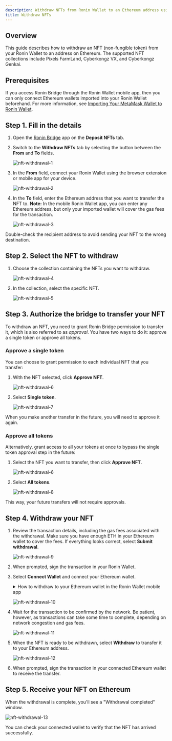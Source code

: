 ```yaml
---
description: Withdraw NFTs from Ronin Wallet to an Ethereum address using Ronin Bridge.
title: Withdraw NFTs
---
```


## Overview

This guide describes how to withdraw an NFT (non-fungible token) from your Ronin Wallet to an address on Ethereum. The supported NFT collections include Pixels FarmLand, Cyberkongz VX, and Cyberkongz Genkai.

## Prerequisites

If you access Ronin Bridge through the Ronin Wallet mobile app, then you can only connect Ethereum wallets imported into your Ronin Wallet beforehand. For more information, see [Importing Your MetaMask Wallet to Ronin Wallet](https://support.roninchain.com/hc/en-us/articles/14862812718107-Importing-Your-MetaMask-Wallet-to-Ronin-Wallet).

## Step 1. Fill in the details

1. Open the [Ronin Bridge](https://app.roninchain.com/bridge) app on the **Deposit NFTs** tab.
2. Switch to the **Withdraw NFTs** tab by selecting the button between the **From** and **To** fields.

   ![nft-withdrawal-1](../assets/nft-withdrawal-1.png)

3. In the **From** field, connect your Ronin Wallet using the browser extension or mobile app for your device.

   ![nft-withdrawal-2](../assets/nft-withdrawal-2.png)

4. In the **To** field, enter the Ethereum address that you want to transfer the NFT to. **Note:** In the mobile Ronin Wallet app, you can enter any Ethereum address, but only your imported wallet will cover the gas fees for the transaction.

   ![nft-withdrawal-3](../assets/nft-withdrawal-3.png)

Double-check the recipient address to avoid sending your NFT to the wrong destination.

## Step 2. Select the NFT to withdraw

1. Choose the collection containing the NFTs you want to withdraw.

   ![nft-withdrawal-4](../assets/nft-withdrawal-4.png)

2. In the collection, select the specific NFT.

   ![nft-withdrawal-5](../assets/nft-withdrawal-5.png)

## Step 3. Authorize the bridge to transfer your NFT

To withdraw an NFT, you need to grant Ronin Bridge permission to transfer it, which is also referred to as *approval*. You have two ways to do it: approve a single token or approve all tokens.

### Approve a single token

You can choose to grant permission to each individual NFT that you transfer:

1. With the NFT selected, click **Approve NFT**.

   ![nft-withdrawal-6](../assets/nft-withdrawal-6.png)

2. Select **Single token**.

   ![nft-withdrawal-7](../assets/nft-withdrawal-7.png)

When you make another transfer in the future, you will need to approve it again.

### Approve all tokens

Alternatively, grant access to all your tokens at once to bypass the single token approval step in the future:

1. Select the NFT you want to transfer, then click **Approve NFT**.

   ![nft-withdrawal-6](../assets/nft-withdrawal-6.png)

2. Select **All tokens**.

   ![nft-withdrawal-8](../assets/nft-withdrawal-8.png)

This way, your future transfers will not require approvals.

## Step 4. Withdraw your NFT

1. Review the transaction details, including the gas fees associated with the withdrawal. Make sure you have enough ETH in your Ethereum wallet to cover the fees. If everything looks correct, select **Submit withdrawal**.

   ![nft-withdrawal-9](../assets/nft-withdrawal-9.png)

2. When prompted, sign the transaction in your Ronin Wallet.
3. Select **Connect Wallet** and connect your Ethereum wallet.

   <details>
      <summary>
        How to withdraw to your Ethereum wallet in the Ronin Wallet mobile app
      </summary>
      You have two options of paying the gas fees. One option is to pay directly using your imported wallet. The other option is to copy the transaction hash, open it in your browser, and connect any other Ethereum account to pay the fees.

      To pay using another wallet, follow these steps:
      <ol>
      <li>Select the icon to copy the transaction hash.</li>
      <li>Paste the link in your browser, select **Withdraw**, and then connect your other Ethereum wallet to pay the fees.</li>
      </ol>
      <div>![ronin-wallet-mobile-withdrawal-external](../assets/ronin-wallet-mobile-withdrawal-external.png)</div>

      To pay using your imported wallet, follow these steps:
      <ol>
      <li>Select **Connect Wallet**.</li>
      <li>Select the multichain Ronin Mobile 2.0.</li>
      <li>Confirm the network switch to Ethereum.</li>
      <li>Select **Withdraw**.</li>
      </ol>
      <div>![ronin-wallet-mobile-withdrawal](../assets/ronin-wallet-mobile-withdrawal.png)</div>
   </details>

   ![nft-withdrawal-10](../assets/nft-withdrawal-10.png)

4. Wait for the transaction to be confirmed by the network. Be patient, however, as transactions can take some time to complete, depending on network congestion and gas fees.

   ![nft-withdrawal-11](../assets/nft-withdrawal-11.png)

5. When the NFT is ready to be withdrawn, select **Withdraw** to transfer it to your Ethereum address.

   ![nft-withdrawal-12](../assets/nft-withdrawal-12.png)

6. When prompted, sign the transaction in your connected Ethereum wallet to receive the transfer.

## Step 5. Receive your NFT on Ethereum

When the withdrawal is complete, you'll see a "Withdrawal completed" window.

![nft-withdrawal-13](../assets/nft-withdrawal-13.png)

You can check your connected wallet to verify that the NFT has arrived successfully.
